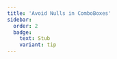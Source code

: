 ```yaml
---
title: 'Avoid Nulls in ComboBoxes'
sidebar:
  order: 2
  badge:
    text: Stub
    variant: tip
---
```


 